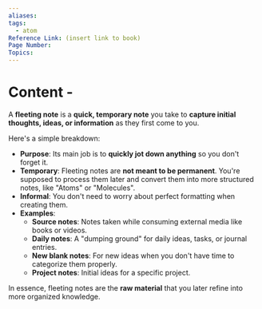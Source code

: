 ```yaml
---
aliases:
tags:
  - atom
Reference Link: (insert link to book)
Page Number:
Topics:
---
```

# Content -
A **fleeting note** is a **quick, temporary note** you take to **capture initial thoughts, ideas, or information** as they first come to you.



Here's a simple breakdown:

- **Purpose**: Its main job is to **quickly jot down anything** so you don't forget it.
- **Temporary**: Fleeting notes are **not meant to be permanent**. You're supposed to process them later and convert them into more structured notes, like "Atoms" or "Molecules".
- **Informal**: You don't need to worry about perfect formatting when creating them.
- **Examples**:
    - **Source notes**: Notes taken while consuming external media like books or videos.
    - **Daily notes**: A "dumping ground" for daily ideas, tasks, or journal entries.
    - **New blank notes**: For new ideas when you don't have time to categorize them properly.
    - **Project notes**: Initial ideas for a specific project.

In essence, fleeting notes are the **raw material** that you later refine into more organized knowledge.